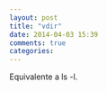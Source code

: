 ```yaml
---
layout: post
title: "vdir"
date: 2014-04-03 15:39
comments: true
categories: 
---
```

Equivalente a ls -l.

